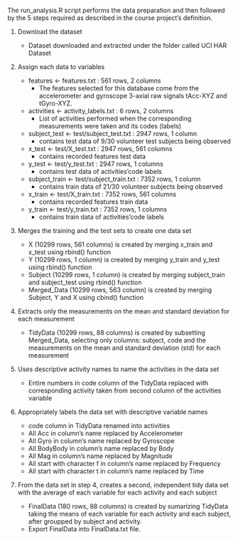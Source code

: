 The run_analysis.R script performs the data preparation and then followed by the 5 steps required as described in the course project’s definition.

  1. Download the dataset
      - Dataset downloaded and extracted under the folder called UCI HAR Dataset

  2. Assign each data to variables
      - features <- features.txt : 561 rows, 2 columns
         + The features selected for this database come from the accelerometer and gyroscope 3-axial raw signals tAcc-XYZ and tGyro-XYZ.
      - activities <- activity_labels.txt : 6 rows, 2 columns
         + List of activities performed when the corresponding measurements were taken and its codes (labels)
      - subject_test <- test/subject_test.txt : 2947 rows, 1 column
          + contains test data of 9/30 volunteer test subjects being observed
      - x_test <- test/X_test.txt : 2947 rows, 561 columns
          + contains recorded features test data
      - y_test <- test/y_test.txt : 2947 rows, 1 columns
          + contains test data of activities’code labels
      - subject_train <- test/subject_train.txt : 7352 rows, 1 column
          + contains train data of 21/30 volunteer subjects being observed
      - x_train <- test/X_train.txt : 7352 rows, 561 columns
          + contains recorded features train data
      - y_train <- test/y_train.txt : 7352 rows, 1 columns
         + contains train data of activities’code labels

  3. Merges the training and the test sets to create one data set
      - X (10299 rows, 561 columns) is created by merging x_train and x_test using rbind() function
      - Y (10299 rows, 1 column) is created by merging y_train and y_test using rbind() function
      - Subject (10299 rows, 1 column) is created by merging subject_train and subject_test using rbind() function
      - Merged_Data (10299 rows, 563 column) is created by merging Subject, Y and X using cbind() function

  4. Extracts only the measurements on the mean and standard deviation for each measurement
      - TidyData (10299 rows, 88 columns) is created by subsetting Merged_Data, selecting only columns: subject, code and the measurements on the mean and standard deviation (std) for each measurement

  5. Uses descriptive activity names to name the activities in the data set
      - Entire numbers in code column of the TidyData replaced with corresponding activity taken from second column of the activities variable

  6. Appropriately labels the data set with descriptive variable names
      - code column in TidyData renamed into activities
      - All Acc in column’s name replaced by Accelerometer
      - All Gyro in column’s name replaced by Gyroscope
      - All BodyBody in column’s name replaced by Body
      - All Mag in column’s name replaced by Magnitude
      - All start with character f in column’s name replaced by Frequency
      - All start with character t in column’s name replaced by Time

  7. From the data set in step 4, creates a second, independent tidy data set with the average of each variable for each activity and each subject
      - FinalData (180 rows, 88 columns) is created by sumarizing TidyData taking the means of each variable for each activity and each subject, after groupped by subject and activity.
      - Export FinalData into FinalData.txt file.
